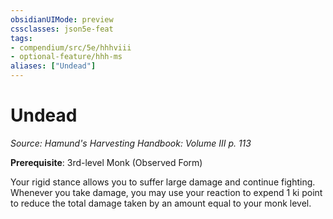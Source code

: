 ```yaml
---
obsidianUIMode: preview
cssclasses: json5e-feat
tags:
- compendium/src/5e/hhhviii
- optional-feature/hhh-ms
aliases: ["Undead"]
---
```

# Undead
*Source: Hamund's Harvesting Handbook: Volume III p. 113*  

**Prerequisite**: 3rd-level Monk (Observed Form)

Your rigid stance allows you to suffer large damage and continue fighting. Whenever you take damage, you may use your reaction to expend 1 ki point to reduce the total damage taken by an amount equal to your monk level.